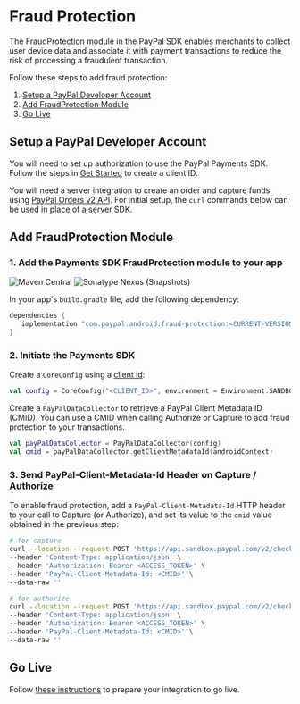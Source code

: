 # Fraud Protection

The FraudProtection module in the PayPal SDK enables merchants to collect user device data and associate it with payment transactions to reduce the risk of processing a fraudulent transaction.

Follow these steps to add fraud protection:

1. [Setup a PayPal Developer Account](#setup-a-paypal-developer-account)
2. [Add FraudProtection Module](#add-fraudprotection-module)
3. [Go Live](#go-live)

## Setup a PayPal Developer Account

You will need to set up authorization to use the PayPal Payments SDK. 
Follow the steps in [Get Started](https://developer.paypal.com/api/rest/#link-getstarted) to create a client ID. 

You will need a server integration to create an order and capture funds using [PayPal Orders v2 API](https://developer.paypal.com/docs/api/orders/v2). 
For initial setup, the `curl` commands below can be used in place of a server SDK.

## Add FraudProtection Module

### 1. Add the Payments SDK FraudProtection module to your app

![Maven Central](https://img.shields.io/maven-central/v/com.paypal.android/fraud-protection?style=for-the-badge) ![Sonatype Nexus (Snapshots)](https://img.shields.io/nexus/s/com.paypal.android/fraud-protection?server=https%3A%2F%2Foss.sonatype.org&style=for-the-badge)

In your app's `build.gradle` file, add the following dependency:

```groovy
dependencies {
   implementation "com.paypal.android:fraud-protection:<CURRENT-VERSION>"
}
```

### 2. Initiate the Payments SDK

Create a `CoreConfig` using a [client id](https://developer.paypal.com/api/rest/):

```kotlin
val config = CoreConfig("<CLIENT_ID>", environment = Environment.SANDBOX)
```

Create a `PayPalDataCollector` to retrieve a PayPal Client Metadata ID (CMID). You can use a CMID when calling Authorize or Capture to add fraud protection to your transactions.

```kotlin
val payPalDataCollector = PayPalDataCollector(config)
val cmid = payPalDataCollector.getClientMetadataId(androidContext)
```

### 3. Send PayPal-Client-Metadata-Id Header on Capture / Authorize

To enable fraud protection, add a `PayPal-Client-Metadata-Id` HTTP header to your call to Capture (or Authorize), and set its value to the `cmid` value obtained in the previous step:

```bash
# for capture
curl --location --request POST 'https://api.sandbox.paypal.com/v2/checkout/orders/<ORDER_ID>/capture' \
--header 'Content-Type: application/json' \
--header 'Authorization: Bearer <ACCESS_TOKEN>' \
--header 'PayPal-Client-Metadata-Id: <CMID>' \
--data-raw ''

# for authorize
curl --location --request POST 'https://api.sandbox.paypal.com/v2/checkout/orders/<ORDER_ID>/authorize' \
--header 'Content-Type: application/json' \
--header 'Authorization: Bearer <ACCESS_TOKEN>' \
--header 'PayPal-Client-Metadata-Id: <CMID>' \
--data-raw ''
```

## Go Live

Follow [these instructions](https://developer.paypal.com/api/rest/production/) to prepare your integration to go live.

